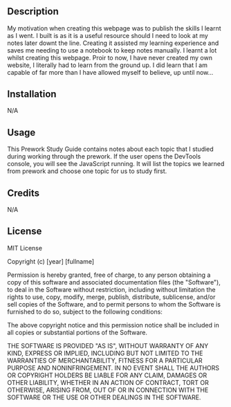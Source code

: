 # <Prework-Study-Guide-Webpage>

## Description

My motivation when creating this webpage was to publish the skills I learnt as I went. I built is as it is a useful resource should I need to look at my notes later downt the line. Creating it assisted my learning experience and saves me needing to use a notebook to keep notes manually. I learnt a lot whilst creating this webpage. Proir to now, I have never created my own website, I literally had to learn from the ground up. I did learn that I am capable of far more than I have allowed myself to believe, up until now...

## Installation

N/A

## Usage

This Prework Study Guide contains notes about each topic that I studied during working through the prework. If the user opens the DevTools console, you will see the JavaScript running. It will list the topics we learned from prework and choose one topic for us to study first.

## Credits

N/A 

## License
MIT License

Copyright (c) [year] [fullname]

Permission is hereby granted, free of charge, to any person obtaining a copy
of this software and associated documentation files (the "Software"), to deal
in the Software without restriction, including without limitation the rights
to use, copy, modify, merge, publish, distribute, sublicense, and/or sell
copies of the Software, and to permit persons to whom the Software is
furnished to do so, subject to the following conditions:

The above copyright notice and this permission notice shall be included in all
copies or substantial portions of the Software.

THE SOFTWARE IS PROVIDED "AS IS", WITHOUT WARRANTY OF ANY KIND, EXPRESS OR
IMPLIED, INCLUDING BUT NOT LIMITED TO THE WARRANTIES OF MERCHANTABILITY,
FITNESS FOR A PARTICULAR PURPOSE AND NONINFRINGEMENT. IN NO EVENT SHALL THE
AUTHORS OR COPYRIGHT HOLDERS BE LIABLE FOR ANY CLAIM, DAMAGES OR OTHER
LIABILITY, WHETHER IN AN ACTION OF CONTRACT, TORT OR OTHERWISE, ARISING FROM,
OUT OF OR IN CONNECTION WITH THE SOFTWARE OR THE USE OR OTHER DEALINGS IN THE
SOFTWARE.


